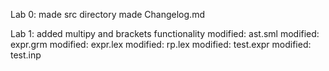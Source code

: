 Lab 0:
	made src directory
	made Changelog.md
	
Lab 1:
	added multipy and brackets functionality
	modified:   ast.sml
	modified:   expr.grm
	modified:   expr.lex
	modified:   rp.lex
	modified:   test.expr
	modified:   test.inp

	
